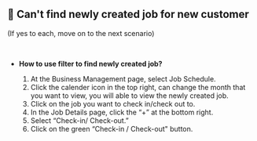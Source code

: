 
## 🔑 Can't find newly created job for new customer
<aside>
(If yes to each, move on to the next scenario)
    
<br> <!-- Adding one line space -->

- **How to use filter to find newly created job?**<br>

  1. At the Business Management page, select Job Schedule.
  2. Click the calender icon in the top right, can change the month that you want to view, you will able to view the newly created job.
  3. Click on the job you want to check in/check out to.<br>
  4. In the Job Details page, click the “+” at the bottom right.<br>
  6. Select “Check-in/ Check-out.”<br>
  7. Click on the green “Check-in / Check-out" button.<br>

